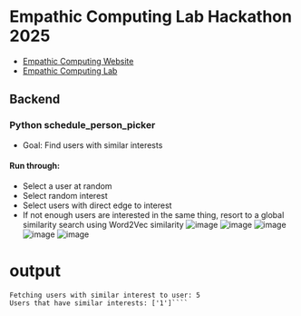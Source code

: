# Empathic Computing Lab Hackathon 2025

- [Empathic Computing Website](https://empathiccomputing.org/)
- [Empathic Computing Lab](https://www.auckland.ac.nz/en/abi/our-research/research-groups-themes/empathic-computing-laboratory.html)


## Backend

### Python schedule_person_picker
- Goal: Find users with similar interests

#### Run through:
- Select a user at random
- Select random interest
- Select users with direct edge to interest
- If not enough users are interested in the same thing, resort to a global similarity search using Word2Vec similarity
![image](https://github.com/user-attachments/assets/4ab0e019-f7bd-49a8-ba16-c5d4cecd591d)
![image](https://github.com/user-attachments/assets/e40e041c-f777-427d-a0e5-6efe10953264)
![image](https://github.com/user-attachments/assets/08e5f11f-5fa5-43b7-b0d3-39967271ebb5)
![image](https://github.com/user-attachments/assets/d75f7103-d435-4b17-b5c3-49c051ca193c)
![image](https://github.com/user-attachments/assets/66bab61b-a2c1-4ae9-b4ef-f617615b84d2)

# output
```Schduler started. Running every 5 minutes...
Fetching users with similar interest to user: 5
Users that have similar interests: ['1']````








